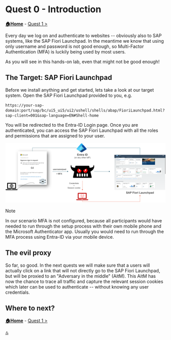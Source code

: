 # Quest 0 - Introduction

**[🏠Home](../README.md)** - [ Quest 1 >](quest1.md)

Every day we log on and authenticate to websites -- obviously also to SAP systems, like the SAP Fiori Launchpad. In the meantime we know that using only username and password is not good enough, so Multi-Factor Authentication (MFA) is luckily being used by most users.

As you will see in this hands-on lab, even that might not be good enough!

## The Target: SAP Fiori Launchpad

Before we install anything and get started, lets take a look at our target system. Open the SAP Fiori Launchpad provided to you, e.g. 

```plaintext
https://your-sap-domain:port/sap/bc/ui5_ui5/ui2/ushell/shells/abap/FioriLaunchpad.html?sap-client=001&sap-language=EN#Shell-home
```

You will be redirected to the Entra-ID Login page. Once you are authenticated, you can access the SAP Fiori Launchpad with all the roles and permissions that are assigned to your user.

<p align="center" width="100%">
<img alt="Cookie editor" src="assets/quest0/overview.png"  width="800">
</p>

> [!NOTE]
> In our scenario MFA is not configured, because all participants would have needed to run through the setup process with their own mobile phone and the Microsoft Authenticator app. Usually you would need to run through the MFA process using Entra-ID via your mobile device.

## The evil proxy

So far, so good. In the next quests we will make sure that a users will actually click on a link that will not directly go to the SAP Fiori Launchpad, but will be proxied to an "Adversary in the middle" (AitM). This AitM has now the chance to trace all traffic and capture the relevant session cookies which later can be used to authenticate -- without knowing any user credentials.

## Where to next?

**[🏠Home](../README.md)** - [ Quest 1 >](quest1.md)

[🔝](#)
